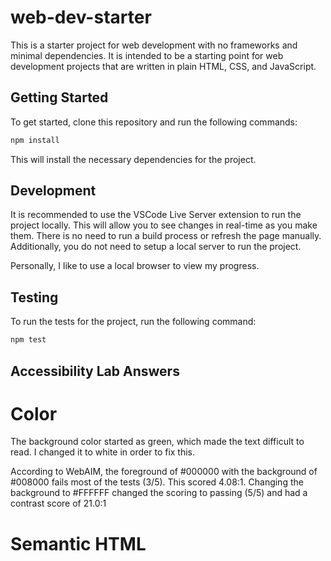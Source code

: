 # web-dev-starter

This is a starter project for web development with no frameworks and minimal
dependencies. It is intended to be a starting point for web development projects
that are written in plain HTML, CSS, and JavaScript.

## Getting Started

To get started, clone this repository and run the following commands:

```bash
npm install
```
This will install the necessary dependencies for the project.

## Development

It is recommended to use the VSCode Live Server extension to run the project
locally. This will allow you to see changes in real-time as you make them. There
is no need to run a build process or refresh the page manually. Additionally,
you do not need to setup a local server to run the project.

Personally, I like to use a local browser to view my progress. 

## Testing

To run the tests for the project, run the following command:

```bash
npm test
```

## Accessibility Lab Answers

# Color
The background color started as green, which made the text difficult to read. I changed it to white in order to fix this.

According to WebAIM, the foreground of #000000 with the background of #008000 fails most of the tests (3/5). This scored 4.08:1. Changing the background to #FFFFFF changed the scoring to passing (5/5) and had a contrast score of 21.0:1

# Semantic HTML



